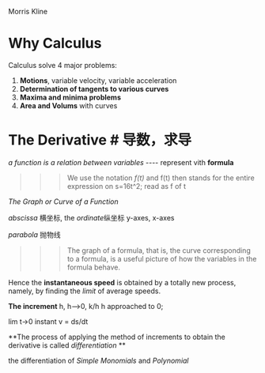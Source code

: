 Morris Kline

# Why Calculus # 
Calculus solve 4 major problems:
   1. **Motions**, variable velocity, variable acceleration
   2. **Determination of tangents to various curves**
   3. **Maxima and minima problems**
   4. **Area and Volums** with curves
   
   
# The Derivative #  导数，求导

*a function is a relation between variables*  ---- represent vith **formula**

>>> We use the notation *f(t)* and f(t) then stands for the entire expression on s=16t^2; read as f of t

*The Graph or Curve of a Function*

*abscissa* 横坐标, the *ordinate*纵坐标
y-axes, x-axes

*parabola* 抛物线

>>>The graph of a formula, that is, the curve corresponding to a formula, is a useful picture of how
>>>the variables in the formula behave.


Hence the **instantaneous speed** is obtained by a totally new process, namely, by finding the *limit* of average speeds.

**The increment**  h, h-->0,  k/h  h approached to 0;


lim t->0  instant v = ds/dt

**The process of applying the method of increments to obtain the derivative is called *differentiation* **

the differentiation of *Simple Monomials* and *Polynomial* 

